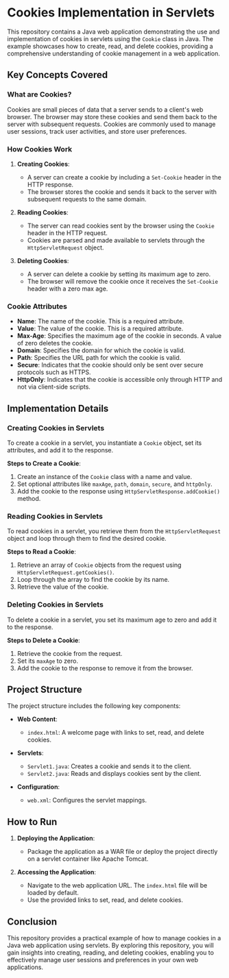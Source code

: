 # Cookies Implementation in Servlets

This repository contains a Java web application demonstrating the use and implementation of cookies in servlets using the `Cookie` class in Java. The example showcases how to create, read, and delete cookies, providing a comprehensive understanding of cookie management in a web application.

## Key Concepts Covered

### What are Cookies?

Cookies are small pieces of data that a server sends to a client's web browser. The browser may store these cookies and send them back to the server with subsequent requests. Cookies are commonly used to manage user sessions, track user activities, and store user preferences.

### How Cookies Work

1. **Creating Cookies**:
   - A server can create a cookie by including a `Set-Cookie` header in the HTTP response.
   - The browser stores the cookie and sends it back to the server with subsequent requests to the same domain.

2. **Reading Cookies**:
   - The server can read cookies sent by the browser using the `Cookie` header in the HTTP request.
   - Cookies are parsed and made available to servlets through the `HttpServletRequest` object.

3. **Deleting Cookies**:
   - A server can delete a cookie by setting its maximum age to zero.
   - The browser will remove the cookie once it receives the `Set-Cookie` header with a zero max age.

### Cookie Attributes

- **Name**: The name of the cookie. This is a required attribute.
- **Value**: The value of the cookie. This is a required attribute.
- **Max-Age**: Specifies the maximum age of the cookie in seconds. A value of zero deletes the cookie.
- **Domain**: Specifies the domain for which the cookie is valid.
- **Path**: Specifies the URL path for which the cookie is valid.
- **Secure**: Indicates that the cookie should only be sent over secure protocols such as HTTPS.
- **HttpOnly**: Indicates that the cookie is accessible only through HTTP and not via client-side scripts.

## Implementation Details

### Creating Cookies in Servlets

To create a cookie in a servlet, you instantiate a `Cookie` object, set its attributes, and add it to the response.

**Steps to Create a Cookie**:
1. Create an instance of the `Cookie` class with a name and value.
2. Set optional attributes like `maxAge`, `path`, `domain`, `secure`, and `httpOnly`.
3. Add the cookie to the response using `HttpServletResponse.addCookie()` method.

### Reading Cookies in Servlets

To read cookies in a servlet, you retrieve them from the `HttpServletRequest` object and loop through them to find the desired cookie.

**Steps to Read a Cookie**:
1. Retrieve an array of `Cookie` objects from the request using `HttpServletRequest.getCookies()`.
2. Loop through the array to find the cookie by its name.
3. Retrieve the value of the cookie.

### Deleting Cookies in Servlets

To delete a cookie in a servlet, you set its maximum age to zero and add it to the response.

**Steps to Delete a Cookie**:
1. Retrieve the cookie from the request.
2. Set its `maxAge` to zero.
3. Add the cookie to the response to remove it from the browser.

## Project Structure

The project structure includes the following key components:

- **Web Content**:
  - `index.html`: A welcome page with links to set, read, and delete cookies.
  
- **Servlets**:
  - `Servlet1.java`: Creates a cookie and sends it to the client.
  - `Servlet2.java`: Reads and displays cookies sent by the client.

- **Configuration**:
  - `web.xml`: Configures the servlet mappings.

## How to Run

1. **Deploying the Application**:
   - Package the application as a WAR file or deploy the project directly on a servlet container like Apache Tomcat.

2. **Accessing the Application**:
   - Navigate to the web application URL. The `index.html` file will be loaded by default.
   - Use the provided links to set, read, and delete cookies.

## Conclusion

This repository provides a practical example of how to manage cookies in a Java web application using servlets. By exploring this repository, you will gain insights into creating, reading, and deleting cookies, enabling you to effectively manage user sessions and preferences in your own web applications.
